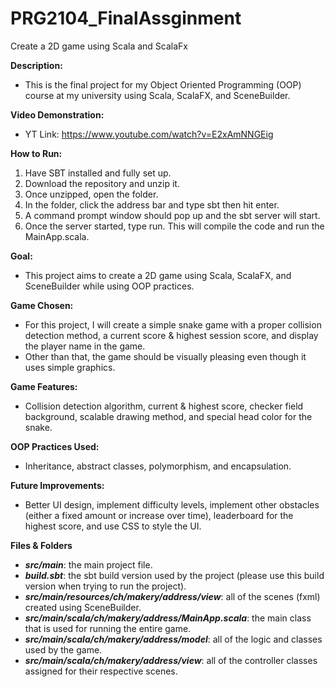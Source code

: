 # PRG2104_FinalAssginment
 Create a 2D game using Scala and ScalaFx

**Description:**
- This is the final project for my Object Oriented Programming (OOP) course at my university using Scala, ScalaFX, and SceneBuilder.

**Video Demonstration:**
- YT Link: https://www.youtube.com/watch?v=E2xAmNNGEig

**How to Run:**
1. Have SBT installed and fully set up.
2. Download the repository and unzip it.
3. Once unzipped, open the folder.
4. In the folder, click the address bar and type sbt then hit enter.
5. A command prompt window should pop up and the sbt server will start.
6. Once the server started, type run. This will compile the code and run the MainApp.scala.

**Goal:**
- This project aims to create a 2D game using Scala, ScalaFX, and SceneBuilder while using OOP practices.

**Game Chosen:**
- For this project, I will create a simple snake game with a proper collision detection method, a current score & highest session score, and display the player name in the game.
- Other than that, the game should be visually pleasing even though it uses simple graphics. 

**Game Features:**
- Collision detection algorithm, current & highest score, checker field background, scalable drawing method, and special head color for the snake.

**OOP Practices Used:**
- Inheritance, abstract classes, polymorphism, and encapsulation.

**Future Improvements:**
- Better UI design, implement difficulty levels, implement other obstacles (either a fixed amount or increase over time), leaderboard for the highest score, and use CSS to style the UI.

**Files & Folders**
- **_src/main_**: the main project file.
- **_build.sbt_**: the sbt build version used by the project (please use this build version when trying to run the project).
- **_src/main/resources/ch/makery/address/view_**: all of the scenes (fxml) created using SceneBuilder.
- **_src/main/scala/ch/makery/address/MainApp.scala_**: the main class that is used for running the entire game.
- **_src/main/scala/ch/makery/address/model_**: all of the logic and classes used by the game.
- **_src/main/scala/ch/makery/address/view_**: all of the controller classes assigned for their respective scenes.
